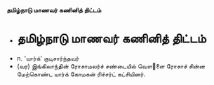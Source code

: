 **தமிழ்நாடு மாணவர் கணினித் திட்டம்**
- # தமிழ்நாடு மாணவர் கணினித் திட்டம்
- n. 'யார்க்' குடிசார்ந்தவர்
- (வர) இங்கிலாந்தின் ரோசாமலர்ச் சண்டையில் வௌ஢ளை ரோசாச் சின்ன மேற்கொண்ட யார்க் கோமகன் ரிச்சர்ட் கட்சியினர்.

